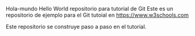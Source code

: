 Hola-mundo
Hello World repositorio para tutorial de Git
Este es un repositorio de ejemplo para el Git tutoial en https://www.w3schools.com

Este repositorio se construye paso a paso en el tutorial.